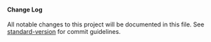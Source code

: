 #### Change Log

All notable changes to this project will be documented in this file. See [standard-version](https://github.com/conventional-changelog/standard-version) for commit guidelines.
